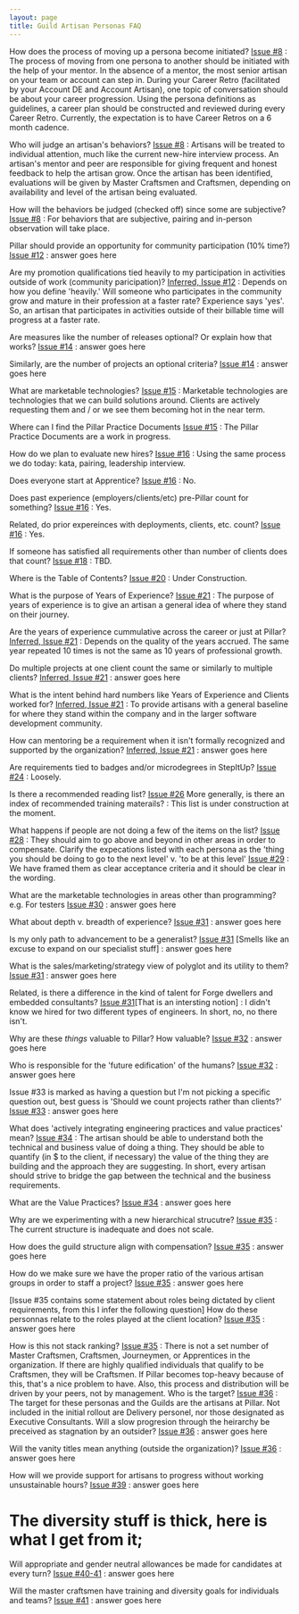 ```yaml
---
layout: page
title: Guild Artisan Personas FAQ
---
```


How does the process of moving up a persona become initiated? [Issue #8](https://github.com/PillarTechnology/guild-docs/issues/8)
: The process of moving from one persona to another should be initiated with the help of your mentor. In the absence of a mentor, the most senior artisan on your team or account can step in. During your Career Retro (facilitated by your Account DE and Account Artisan), one topic of conversation should be about your career progression. Using the persona definitions as guidelines, a career plan should be constructed and reviewed during every Career Retro. Currently, the expectation is to have Career Retros on a 6 month cadence.

Who will judge an artisan's behaviors? [Issue #8](https://github.com/PillarTechnology/guild-docs/issues/8)
: Artisans will be treated to individual attention, much like the current new-hire interview process. An artisan's mentor and peer are responsible for giving frequent and honest feedback to help the artisan grow. Once the artisan has been identified, evaluations will be given by Master Craftsmen and Craftsmen, depending on availability and level of the artisan being evaluated.

How will the behaviors be judged (checked off) since some are subjective? [Issue #8](https://github.com/PillarTechnology/guild-docs/issues/8)
: For behaviors that are subjective, pairing and in-person observation will take place.

Pillar should provide an opportunity for community participation (10% time?) [Issue #12](https://github.com/PillarTechnology/guild-docs/issues/12)
: answer goes here

Are my promotion qualifications tied heavily to my participation in activities outside of work (community paricipation)? [Inferred, Issue #12](https://github.com/PillarTechnology/guild-docs/issues/12)
: Depends on how you define 'heavily.' Will someone who participates in the community grow and mature in their profession at a faster rate? Experience says 'yes'. So, an artisan that participates in activities outside of their billable time will progress at a faster rate.

Are measures like the number of releases optional? Or explain how that works? [Issue #14](https://github.com/PillarTechnology/guild-docs/issues/314)
: answer goes here

Similarly, are the number of projects an optional criteria? [Issue #14](https://github.com/PillarTechnology/guild-docs/issues/14)
: answer goes here

What are marketable technologies? [Issue #15](https://github.com/PillarTechnology/guild-docs/issues/15)
: Marketable technologies are technologies that we can build solutions around. Clients are actively requesting them and / or we see them becoming hot in the near term.

Where can I find the Pillar Practice Documents [Issue #15](https://github.com/PillarTechnology/guild-docs/issues/15)
: The Pillar Practice Documents are a work in progress.

How do we plan to evaluate new hires? [Issue #16](https://github.com/PillarTechnology/guild-docs/issues/16)
: Using the same process we do today: kata, pairing, leadership interview.

Does everyone start at Apprentice? [Issue #16](https://github.com/PillarTechnology/guild-docs/issues/16)
: No.

Does past experience (employers/clients/etc) pre-Pillar count for something? [Issue #16](https://github.com/PillarTechnology/guild-docs/issues/16)
: Yes.

Related, do prior expereinces with deployments, clients, etc. count? [Issue #16](https://github.com/PillarTechnology/guild-docs/issues/16)
: Yes.

If someone has satisfied all requirements other than number of clients does that count? [Issue #18](https://github.com/PillarTechnology/guild-docs/issues/18)
: TBD.

Where is the Table of Contents? [Issue #20](https://github.com/PillarTechnology/guild-docs/issues/20)
: Under Construction.

What is the purpose of Years of Experience? [Issue #21](https://github.com/PillarTechnology/guild-docs/issues/21)
: The purpose of years of experience is to give an artisan a general idea of where they stand on their journey.

Are the years of experience cummulative across the career or just at Pillar? [Inferred, Issue #21](https://github.com/PillarTechnology/guild-docs/issues/21)
: Depends on the quality of the years accrued. The same year repeated 10 times is not the same as 10 years of professional growth.

Do multiple projects at one client count the same or similarly to multiple clients? [Inferred, Issue #21](https://github.com/PillarTechnology/guild-docs/issues/21)
: answer goes here

What is the intent behind hard numbers like Years of Experience and Clients worked for? [Inferred, Issue #21](https://github.com/PillarTechnology/guild-docs/issues/21)
: To provide artisans with a general baseline for where they stand within the company and in the larger software development community.

How can mentoring be a requirement when it isn't formally recognized and supported by the organization? [Inferred, Issue #21](https://github.com/PillarTechnology/guild-docs/issues/21)
: answer goes here

Are requirements tied to badges and/or microdegrees in StepItUp? [Issue #24](https://github.com/PillarTechnology/guild-docs/issues/24)
: Loosely.

Is there a recommended reading list? [Issue #26](https://github.com/PillarTechnology/guild-docs/issues/26) More generally, is there an index of recommended training materails?
: This list is under construction at the moment.

What happens if people are not doing a few of the items on the list? [Issue #28](https://github.com/PillarTechnology/guild-docs/issues/28)
: They should aim to go above and beyond in other areas in order to compensate.
Clarify the expecations listed with each persona as the 'thing you should be doing to go to the next level' v. 'to be at this level' [Issue #29](https://github.com/PillarTechnology/guild-docs/issues/29)
: We have framed them as clear acceptance criteria and it should be clear in the wording.

What are the marketable technologies in areas other than programming? e.g. For testers [Issue #30](https://github.com/PillarTechnology/guild-docs/issues/30)
: answer goes here

What about depth v. breadth of experience? [Issue #31](https://github.com/PillarTechnology/guild-docs/issues/31)
: answer goes here

Is my only path to advancement to be a generalist? [Issue #31](https://github.com/PillarTechnology/guild-docs/issues/31) [Smells like an excuse to expand on our specialist stuff]
: answer goes here

What is the sales/marketing/strategy view of polyglot and its utility to them? [Issue #31](https://github.com/PillarTechnology/guild-docs/issues/31)
: answer goes here

Related, is there a difference in the kind of talent for Forge dwellers and embedded consultants? [Issue #31](https://github.com/PillarTechnology/guild-docs/issues/31)[That is an intersting notion]
: I didn't know we hired for two different types of engineers. In short, no, no there isn't.

Why are these *things* valuable to Pillar? How valuable? [Issue #32](https://github.com/PillarTechnology/guild-docs/issues/32)
: answer goes here

Who is responsible for the 'future edification' of the humans? [Issue #32](https://github.com/PillarTechnology/guild-docs/issues/32)
: answer goes here

Issue #33 is marked as having a question but I'm not picking a specific question out, best guess is 'Should we count projects rather than clients?' [Issue #33](https://github.com/PillarTechnology/guild-docs/issues/33)
: answer goes here

What does 'actively integrating engineering practices and value practices' mean? [Issue #34](https://github.com/PillarTechnology/guild-docs/issues/34)
: The artisan should be able to understand both the technical and business value of doing a thing. They should be able to quantify (in $ to the client, if necessary) the value of the thing they are building and the approach they are suggesting. In short, every artisan should strive to bridge the gap between the technical and the business requirements.

What are the Value Practices? [Issue #34](https://github.com/PillarTechnology/guild-docs/issues/34)
: answer goes here

Why are we experimenting with a new hierarchical strucutre? [Issue #35](https://github.com/PillarTechnology/guild-docs/issues/35)
: The current structure is inadequate and does not scale.

How does the guild structure align with compensation? [Issue #35](https://github.com/PillarTechnology/guild-docs/issues/35)
: answer goes here

How do we make sure we have the proper ratio of the various artisan groups in order to staff a project? [Issue #35](https://github.com/PillarTechnology/guild-docs/issues/35)
: answer goes here

[Issue #35 contains some statement about roles being dictated by client requirements, from this I infer the following question] How do these personnas relate to the roles played at the client location? [Issue #35](https://github.com/PillarTechnology/guild-docs/issues/35)
: answer goes here

How is this not stack ranking? [Issue #35](https://github.com/PillarTechnology/guild-docs/issues/35)
: There is not a set number of Master Craftsmen, Craftsmen, Journeymen, or Apprentices in the organization. If there are highly qualified individuals that qualify to be Craftsmen, they will be Craftsmen. If Pillar becomes top-heavy because of this, that's a nice problem to have. Also, this process and distribution will be driven by your peers, not by management.
Who is the target? [Issue #36](https://github.com/PillarTechnology/guild-docs/issues/36)
: The target for these personas and the Guilds are the artisans at Pillar. Not included in the initial rollout are Delivery personel, nor those designated as Executive Consultants.
Will a slow progresion through the heirarchy be preceived as stagnation by an outsider? [Issue #36](https://github.com/PillarTechnology/guild-docs/issues/36)
: answer goes here

Will the vanity titles mean anything (outside the organization)? [Issue #36](https://github.com/PillarTechnology/guild-docs/issues/36)
: answer goes here

How will we provide support for artisans to progress without working unsustainable hours? [Issue #39](https://github.com/PillarTechnology/guild-docs/issues/39)
: answer goes here

# The diversity stuff is thick, here is what I get from it;

Will appropriate and gender neutral allowances be made for candidates at every turn? [Issue #40-41](https://github.com/PillarTechnology/guild-docs/issues/40)
: answer goes here

Will the master craftsmen have training and diversity goals for individuals and teams? [Issue #41](https://github.com/PillarTechnology/guild-docs/issues/41)
: answer goes here
